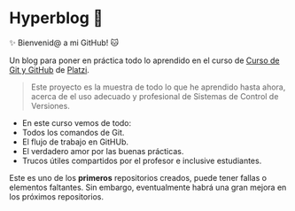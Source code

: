 # Hyperblog  💜

✨ Bienvenid@ a mi GitHub!  🐱

Un blog para poner en práctica todo lo aprendido en el curso de  [Curso de Git y GitHub](https://platzi.com/cursos/git-github/tp:// "Curso de Git y GitHub") de [Platzi](https://platzi.com/home "Platzi").

>Este proyecto es la muestra de todo lo que he aprendido hasta ahora, acerca de el uso adecuado y profesional de Sistemas de Control de Versiones.

- En este curso vemos de todo:
- Todos los comandos de Git.
- El flujo de trabajo en GitHUb.
- El verdadero amor por las buenas prácticas.
- Trucos útiles compartidos por el profesor e inclusive estudiantes.

Este es uno de los **primeros** repositorios creados, puede tener fallas o elementos faltantes. Sin embargo, eventualmente habrá una gran mejora en los próximos repositorios.
